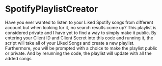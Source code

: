 # SpotifyPlaylistCreator
Have you ever wanted to listen to your Liked Spotify songs from different account but when looking for it, no search results come up? 
This playlist is considered private and I have yet to find a way to simply make it public. 
By entering your Client ID and Client Secret into this code and running it, the script will take all of your Liked Songs and create a new playlist. 
Furthermore, you will be prompted with a choice to make the playlist public or private. And by rerunning the code, the playlist will update with all the added songs  
